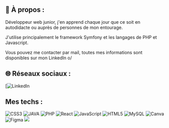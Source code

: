 ## 💬 À propos : 

Développeur web junior, j'en apprend chaque jour que ce soit en autodidacte ou auprès de personnes de mon entourage.

J'utilise principalement le framework Symfony et les langages de PHP et Javascript.

Vous pouvez me contacter par mail, toutes mes informations sont disponibles sur mon LinkedIn o/

## 🌐 Réseaux sociaux :
[![LinkedIn](https://img.shields.io/badge/LinkedIn-0077B5?style=for-the-badge&logo=linkedin&logoColor=white)

## Mes techs :
![CSS3](https://img.shields.io/badge/css3-%231572B6.svg?style=for-the-badge&logo=css3&logoColor=white) ![JAVA](https://img.shields.io/badge/Java-ED8B00?style=for-the-badge&logo=java&logoColor=white) ![PHP](https://img.shields.io/badge/php-%23777BB4.svg?style=for-the-badge&logo=php&logoColor=white) ![React](https://img.shields.io/badge/react-%2320232a.svg?style=for-the-badge&logo=react&logoColor=%2361DAFB) ![JavaScript](https://img.shields.io/badge/javascript-%23323330.svg?style=for-the-badge&logo=javascript&logoColor=%23F7DF1E) ![HTML5](https://img.shields.io/badge/html5-%23E34F26.svg?style=for-the-badge&logo=html5&logoColor=white) ![MySQL](https://img.shields.io/badge/mysql-%2300f.svg?style=for-the-badge&logo=mysql&logoColor=white) ![Canva](https://img.shields.io/badge/Canva-%2300C4CC.svg?style=for-the-badge&logo=Canva&logoColor=white) 	![Figma](https://img.shields.io/badge/figma-%23F24E1E.svg?style=for-the-badge&logo=figma&logoColor=white)
[![](https://visitcount.itsvg.in/api?id=Sinbad&label=Profile%20Views&color=12&icon=5&pretty=true)](https://visitcount.itsvg.in)
<!--
**riadghub/riadghub** is a ✨ _special_ ✨ repository because its `README.md` (this file) appears on your GitHub profile.

Here are some ideas to get you started:

- 🔭 I’m currently working on ...
- 🌱 I’m currently learning ...
- 👯 I’m looking to collaborate on ...
- 🤔 I’m looking for help with ...
- 💬 Ask me about ...
- 📫 How to reach me: ...
- 😄 Pronouns: ...
- ⚡ Fun fact: ...
-->
